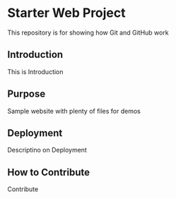 # Starter Web Project

This repository is for showing how Git and GitHub work

## Introduction 

This is Introduction

## Purpose

Sample website with plenty of files for demos

## Deployment

Descriptino on Deployment

## How to Contribute

Contribute